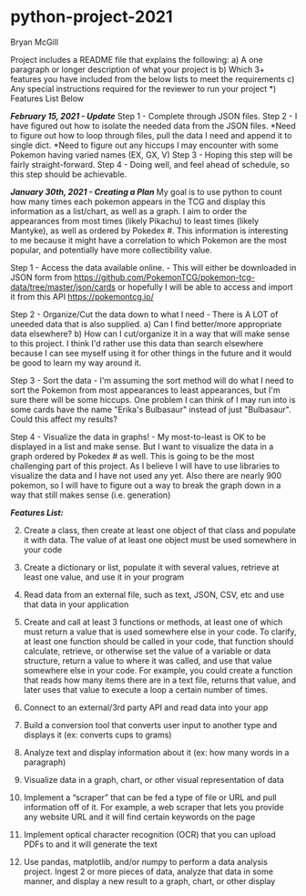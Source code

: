 # python-project-2021
Bryan McGill

Project includes a README file that explains the following:
    a) A one paragraph or longer description of what your project is
    b) Which 3+ features you have included from the below lists to meet the requirements
    c) Any special instructions required for the reviewer to run your project
    *) Features List Below

***February 15, 2021 - Update***
Step 1 - Complete through JSON files.
Step 2 - I have figured out how to isolate the needed data from the JSON files.
        *Need to figure out how to loop through files, pull the data I need and append it to single dict.
        *Need to figure out any hiccups I may encounter with some Pokemon having varied names (EX, GX, V)
Step 3 - Hoping this step will be fairly straight-forward.
Step 4 - Doing well, and feel ahead of schedule, so this step should be achievable.

***January 30th, 2021 - Creating a Plan***
My goal is to use python to count how many times each pokemon appears in the TCG and display this information as a list/chart, as well as a graph. I aim to order the appearances from most times (likely Pikachu) to least times (likely Mantyke), as well as ordered by Pokedex #. This information is interesting to me because it might have a correlation to which Pokemon are the most popular, and potentially have more collectibility value. 

Step 1 - Access the data available online.
    - This will either be downloaded in JSON form from https://github.com/PokemonTCG/pokemon-tcg-data/tree/master/json/cards or hopefully I will be able to access and import it from this API https://pokemontcg.io/

Step 2 - Organize/Cut the data down to what I need
    - There is A LOT of uneeded data that is also supplied. a) Can I find better/more appropriate data elsewhere? b) How can I cut/organize it in a way that will make sense to this project. I think I'd rather use this data than search elsewhere because I can see myself using it for other things in the future and it would be good to learn my way around it.

Step 3 - Sort the data 
    - I'm assuming the sort method will do what I need to sort the Pokemon from most appearances to least appearances, but I'm sure there will be some hiccups. One problem I can think of I may run into is some cards have the name "Erika's Bulbasaur" instead of just "Bulbasaur". Could this affect my results?

Step 4 - Visualize the data in graphs!
    - My most-to-least is OK to be displayed in a list and make sense. But I want to visualize the data in a graph ordered by Pokedex # as well. This is going to be the most challenging part of this project. As I believe I will have to use libraries to visualize the data and I have not used any yet. Also there are nearly 900 pokemon, so I will have to figure out a way to break the graph down in a way that still makes sense (i.e. generation)
    

***Features List:***

2) Create a class, then create at least one object of that class and populate it with data. The value of at least one object must be used somewhere in your code

3) Create a dictionary or list, populate it with several values, retrieve at least one value, and use it in your program

5) Read data from an external file, such as text, JSON, CSV, etc and use that data in your application

6) Create and call at least 3 functions or methods, at least one of which must return a value that is used somewhere else in your code. To clarify, at least one function should be called in your code, that function should calculate, retrieve, or otherwise set the value of a variable or data structure, return a value to where it was called, and use that value somewhere else in your code. For example, you could create a function that reads how many items there are in a text file, returns that value, and later uses that value to execute a loop a certain number of times.

8) Connect to an external/3rd party API and read data into your app

10) Build a conversion tool that converts user input to another type and displays it (ex: converts cups to grams)

12) Analyze text and display information about it (ex: how many words in a paragraph)

13) Visualize data in a graph, chart, or other visual representation of data

14) Implement a “scraper” that can be fed a type of file or URL and pull information off of it. For example, a web scraper that lets you provide any website URL and it will find certain keywords on the page

15) Implement optical character recognition (OCR) that you can upload PDFs to and it will generate the text 

16) Use pandas, matplotlib, and/or numpy to perform a data analysis project. Ingest 2 or more pieces of data, analyze that data in some manner, and display a new result to a graph, chart, or other display